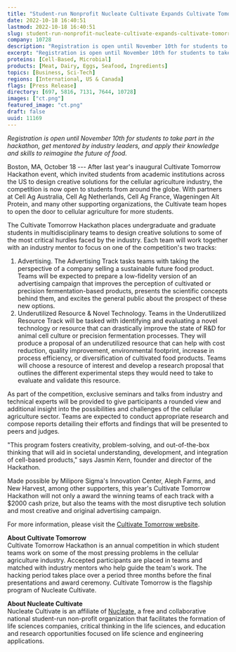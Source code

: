 ```yaml
---
title: "Student-run Nonprofit Nucleate Cultivate Expands Cultivate Tomorrow Hackathon to Schools Beyond the US"
date: 2022-10-18 16:40:51
lastmod: 2022-10-18 16:40:51
slug: student-run-nonprofit-nucleate-cultivate-expands-cultivate-tomorrow-hackathon-schools
company: 10728
description: "Registration is open until November 10th for students to take part in the hackathon, get mentored by industry leaders, and apply their knowledge and skills to reimagine the future of food."
excerpt: "Registration is open until November 10th for students to take part in the hackathon, get mentored by industry leaders, and apply their knowledge and skills to reimagine the future of food."
proteins: [Cell-Based, Microbial]
products: [Meat, Dairy, Eggs, Seafood, Ingredients]
topics: [Business, Sci-Tech]
regions: [International, US & Canada]
flags: [Press Release]
directory: [697, 5816, 7131, 7644, 10728]
images: ["ct.png"]
featured_image: "ct.png"
draft: false
uuid: 11169
---
```

*Registration is open until November 10th for students to take part in
the hackathon, get mentored by industry leaders, and apply their
knowledge and skills to reimagine the future of food.*

Boston, MA, October 18 --- After last year's inaugural Cultivate
Tomorrow Hackathon event, which invited students from academic
institutions across the US to design creative solutions for the cellular
agriculture industry, the competition is now open to students from
around the globe. With partners at Cell Ag Australia, Cell Ag
Netherlands, Cell Ag France, Wageningen Alt Protein, and many other
supporting organizations, the Cultivate team hopes to open the door to
cellular agriculture for more students.

The Cultivate Tomorrow Hackathon places undergraduate and graduate
students in multidisciplinary teams to design creative solutions to some
of the most critical hurdles faced by the industry. Each team will work
together with an industry mentor to focus on one of the competition\'s
two tracks:

1.  Advertising. The Advertising Track tasks teams with taking the
    perspective of a company selling a sustainable future food product.
    Teams will be expected to prepare a low-fidelity version of an
    advertising campaign that improves the perception of cultivated or
    precision fermentation-based products, presents the scientific
    concepts behind them, and excites the general public about the
    prospect of these new options.
2.  Underutilized Resource & Novel Technology. Teams in the
    Underutilized Resource Track will be tasked with identifying and
    evaluating a novel technology or resource that can drastically
    improve the state of R&D for animal cell culture or precision
    fermentation processes. They will produce a proposal of an
    underutilized resource that can help with cost reduction, quality
    improvement, environmental footprint, increase in process
    efficiency, or diversification of cultivated food products. Teams
    will choose a resource of interest and develop a research proposal
    that outlines the different experimental steps they would need to
    take to evaluate and validate this resource.

As part of the competition, exclusive seminars and talks from industry
and technical experts will be provided to give participants a rounded
view and additional insight into the possibilities and challenges of the
cellular agriculture sector. Teams are expected to conduct appropriate
research and compose reports detailing their efforts and findings that
will be presented to peers and judges.

\"This program fosters creativity, problem-solving, and out-of-the-box
thinking that will aid in societal understanding, development, and
integration of cell-based products,\" says Jasmin Kern, founder and
director of the Hackathon.

Made possible by Milipore Sigma's Innovation Center, Aleph Farms, and
New Harvest, among other supporters, this year\'s Cultivate Tomorrow
Hackathon will not only a award the winning teams of each track with a
\$2000 cash prize, but also the teams with the most disruptive tech
solution and most creative and original advertising campaign.

For more information, please visit the [Cultivate Tomorrow
website](https://www.cultivate-tmrw.com/).

**About Cultivate Tomorrow**\
Cultivate Tomorrow Hackathon is an annual competition in which student
teams work on some of the most pressing problems in the cellular
agriculture industry. Accepted participants are placed in teams and
matched with industry mentors who help guide the team\'s work. The
hacking period takes place over a period three months before the final
presentations and award ceremony. Cultivate Tomorrow is the flagship
program of Nucleate Cultivate.

**About Nucleate Cultivate**\
Nucleate Cultivate is an affiliate of [Nucleate,](https://nucleate.xyz/)
a free and collaborative national student-run non-profit organization
that facilitates the formation of life sciences companies, critical
thinking in the life sciences, and education and research opportunities
focused on life science and engineering applications.
